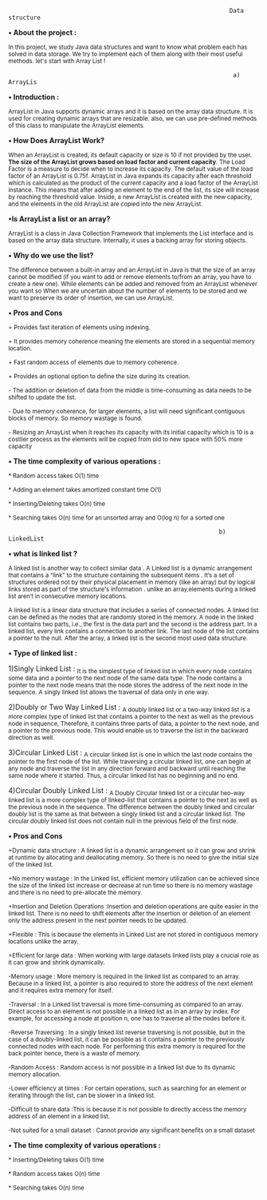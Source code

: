                                                                   Data structure

 **•	About the project :**

 <sub>In this project, we study Java data structures and want to know what problem each has solved in data storage.
 We try to implement each of them along with their most useful methods. let's start with Array List !</sub>
 
                                                                   a) ArrayLis

**•	Introduction :**

<sub>ArrayList in Java supports dynamic arrays and it is based on the array data structure. It is used for creating dynamic arrays that are resizable. also, we can use pre-defined methods of this class to manipulate the ArrayList elements.</sub>

 **• How Does ArrayList Work?**

<sub>When an ArrayList is created, its default capacity or size is 10 if not provided by the user. **The size of the ArrayList grows based on load factor and current capacity**. The Load Factor is a measure to decide when to increase its capacity. The default value of the load factor of an ArrayList is 0.75f.
 ArrayList in Java expands its capacity after each threshold which is calculated as the product of the current capacity and a load factor of the ArrayList instance. This means that after adding an element to the end of the list, its size will increase by reaching the threshold value. Inside, a new ArrayList is created with the new capacity, and the elements in the old ArrayList are copied into the new ArrayList.</sub>

 **•Is ArrayList a list or an array?**

<sub>ArrayList is a class in Java Collection Framework that implements the List interface and is based on the array data structure. Internally, it uses a backing array for storing objects.<sub>

**•	Why do we use the list?**

<sub>The difference between a built-in array and an ArrayList in Java is that the size of an array cannot be modified (if you want to add or remove elements to/from an array, you have to create a new one). While elements can be added and removed from an ArrayList whenever you want so When we are uncertain about the number of elements to be stored and we want to preserve its order of insertion, we can use ArrayList.</sub>

**•	Pros and Cons**

<sub>+ Provides fast iteration of elements using indexing.</sub>

<sub>+ It provides memory coherence meaning the elements are stored in a sequential memory location.</sub>

<sub>+ Fast random access of elements due to memory coherence.</sub>

<sub>+ Provides an optional option to define the size during its creation.</sub>

<sub>- The addition or deletion of data from the middle is time-consuming as data needs to be shifted to update the list.</sub>

<sub>- Due to memory coherence, for larger elements, a list will need significant contiguous blocks of memory. So memory wastage is found.</sub>

<sub>- Resizing an ArrayList when it reaches its capacity with its initial capacity which is 10 is a costlier process as the elements will be copied from old to new space with 50% more capacity</sub>


**•	The time complexity of various operations :**

<sub>* Random access takes O(1) time</sub> 

<sub>* Adding an element takes amortized constant time O(1)</sub>

<sub>* Inserting/Deleting takes O(n) time</sub>

<sub>* Searching takes O(n) time for an unsorted array and O(log n) for a sorted one</sub>


                                                               b) LinkedList
  

**• what is linked list ?**

<sub>A linked list is another way to collect similar data . A Linked list is a dynamic arrangement that contains a “link” to the structure containing the subsequent items . It’s a set of structures ordered not by their physical placement in memory (like an array) but by logical links stored as part of the structure's information . unlike an
array,elements during a linked list aren’t in consecutive memory locations.<sub>

<sub>A linked list is a linear data structure that includes a series of connected nodes. A linked list can be defined as the nodes that are randomly stored in the memory. A node in the linked list contains two parts, i.e., the first is the data part and the second is the address part. In a linked list, every link contains a connection to another link. The last node of the list contains a pointer to the null.
After the array, a linked list is the second most used data structure.<sub>


**• Type of linked list :**

 1)Singly Linked List :
<sub>It is the simplest type of linked list in which every node contains some data and a pointer to the next node of the same data type. The node contains a pointer to the next node means that the node stores the address of the next node in the sequence. A singly linked list allows the traversal of data only in one way.<sub>

 2)Doubly or Two Way Linked List :
<sub>A doubly linked list or a two-way linked list is a more complex type of linked list that contains a pointer to the next as well as the previous node in sequence, Therefore, it contains three parts of data, a pointer to the next node, and a pointer to the previous node. This would enable us to traverse the list in the backward direction as well.<sub>

 3)Circular Linked List :
<sub>A circular linked list is one in which the last node contains the pointer to the first node of the list. While traversing a circular linked list, one can begin at any node and traverse the list in any direction forward and backward until reaching the same node where it started. Thus, a circular linked list has no beginning and no end.<sub>

 4)Circular Doubly Linked List :
<sub>A Doubly Circular linked list or a circular two-way linked list is a more complex type of linked-list that contains a pointer to the next as well as the previous node in the sequence. The difference between the doubly linked and circular doubly list is the same as that between a singly linked list and a circular linked list. The circular doubly linked list does not contain null in the previous field of the first node.
<sub>

  **•	Pros and Cons**
  
<sub> +Dynamic data structure : A linked list is a dynamic arrangement so it can grow and shrink at runtime by allocating and deallocating memory. So there is no need to give the initial size of the linked list.<sub>
 
<sub>+No memory wastage : In the Linked list, efficient memory utilization can be achieved since the size of the linked list increase or decrease at run time so there is no memory wastage and there is no need to pre-allocate the memory.<sub>
  
<sub>+Insertion and Deletion Operations :Insertion and deletion operations are quite easier in the linked list. There is no need to shift elements after the insertion or deletion of an element only the address present in the next pointer needs to be updated.<sub> 
 
<sub> +Flexible : This is because the elements in Linked List  are not stored in contiguous memory locations unlike the array.<sub>
  
<sub>+Efficient for large data : When working with large datasets linked lists play a crucial role as it can grow and shrink dynamically.<sub>

<sub>-Memory usage : More memory is required in the linked list as compared to an array. Because in a linked list, a pointer is also required to store the address of the next element and it requires extra memory for itself.<sub>

<sub>-Traversal : In a Linked list traversal is more time-consuming as compared to an array. Direct access to an element is not possible in a linked list as in an array by index. For example, for accessing a node at position n, one has to traverse all the nodes before it.<sub>

<sub>-Reverse Traversing : In a singly linked list reverse traversing is not possible, but in the case of a doubly-linked list, it can be possible as it contains a pointer to the previously connected nodes with each node. For performing this extra memory is required for the back pointer hence, there is a waste of memory.<sub>

<sub>-Random Access : Random access is not possible in a linked list due to its dynamic memory allocation.<sub>

<sub>-Lower efficiency at times : For certain operations, such as searching for an element or iterating through the list, can be slower in a linked list.<sub>

<sub> -Difficult to share data :This is because it is not possible to directly access the memory address of an element in a linked list.<sub>
 
<sub>-Not suited for a small dataset :
Cannot provide any significant benefits on a small dataset<sub>



**•	The time complexity of various operations :**

<sub>* Inserting/Deleting takes O(1) time</sub> 

<sub>* Random access takes O(n) time</sub> 

<sub>* Searching takes O(n) time </sub>



